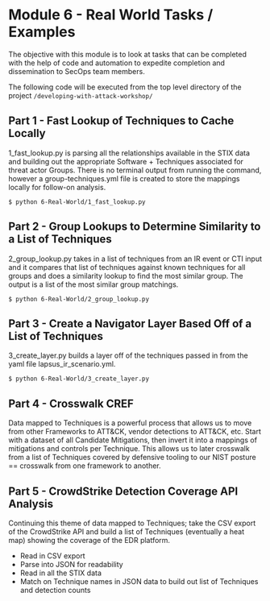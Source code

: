 # Module 6 - Real World Tasks / Examples

The objective with this module is to look at tasks that can be completed with the help of code and automation to expedite completion and dissemination to SecOps team members.

The following code will be executed from the top level directory of the project `/developing-with-attack-workshop/`

## Part 1 - Fast Lookup of Techniques to Cache Locally

1_fast_lookup.py is parsing all the relationships available in the STIX data and building out the appropriate Software + Techniques associated for threat actor Groups. There is no terminal output from running the command, however a group-techniques.yml file is created to store the mappings locally for follow-on analysis.

`$ python 6-Real-World/1_fast_lookup.py`

## Part 2 - Group Lookups to Determine Similarity to a List of Techniques

2_group_lookup.py takes in a list of techniques from an IR event or CTI input and it compares that list of techniques against known techniques for all groups and does a similarity lookup to find the most similar group. The output is a list of the most similar group matchings.

`$ python 6-Real-World/2_group_lookup.py`

## Part 3 - Create a Navigator Layer Based Off of a List of Techniques

3_create_layer.py builds a layer off of the techniques passed in from the yaml file lapsus_ir_scenario.yml.

`$ python 6-Real-World/3_create_layer.py`

## Part 4 - Crosswalk CREF

Data mapped to Techniques is a powerful process that allows us to move from other Frameworks to ATT&CK, vendor detections to ATT&CK, etc. Start with a dataset of all Candidate Mitigations, then invert it into a mappings of mitigations and controls per Technique. This allows us to later crosswalk from a list of Techniques covered by defensive tooling to our NIST posture == crosswalk from one framework to another.

## Part 5 - CrowdStrike Detection Coverage API Analysis

Continuing this theme of data mapped to Techniques; take the CSV export of the CrowdStrike API and build a list of Techniques (eventually a heat map) showing the coverage of the EDR platform.

* Read in CSV export
* Parse into JSON for readability
* Read in all the STIX data
* Match on Technique names in JSON data to build out list of Techniques and detection counts
